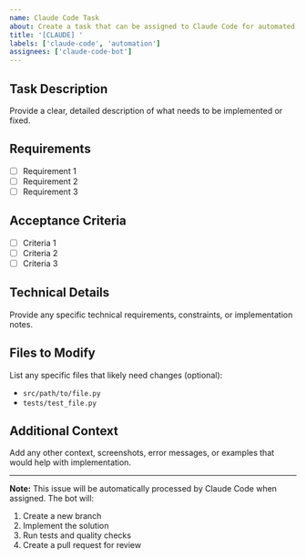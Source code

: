 ```yaml
---
name: Claude Code Task
about: Create a task that can be assigned to Claude Code for automated implementation
title: '[CLAUDE] '
labels: ['claude-code', 'automation']
assignees: ['claude-code-bot']
---
```


## Task Description

Provide a clear, detailed description of what needs to be implemented or fixed.

## Requirements

- [ ] Requirement 1
- [ ] Requirement 2
- [ ] Requirement 3

## Acceptance Criteria

- [ ] Criteria 1
- [ ] Criteria 2
- [ ] Criteria 3

## Technical Details

Provide any specific technical requirements, constraints, or implementation notes.

## Files to Modify

List any specific files that likely need changes (optional):

- `src/path/to/file.py`
- `tests/test_file.py`

## Additional Context

Add any other context, screenshots, error messages, or examples that would help with implementation.

---

**Note:** This issue will be automatically processed by Claude Code when assigned. The bot will:

1. Create a new branch
2. Implement the solution
3. Run tests and quality checks
4. Create a pull request for review
